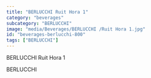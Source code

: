 ```yaml
---
title: "BERLUCCHI Ruit Hora 1"
category: "beverages"
subcategory: "BERLUCCHI"
image: "media/Beverages/BERLUCCHI /Ruit Hora 1.jpg"
id: "beverages-berlucchi-800"
tags: ["BERLUCCHI"]
---
```


BERLUCCHI Ruit Hora 1

BERLUCCHI
